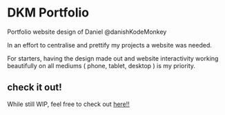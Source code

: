 # DKM Portfolio

Portfolio website design of Daniel @danishKodeMonkey

In an effort to centralise and prettify my projects a website was needed.

For starters, having the design made out and website interactivity working beautifully on all mediums ( phone, tablet, desktop ) is my priority.

## check it out!

While still WIP, feel free to check out [here!!](https://danishkodemonkey.github.io/DKM-portfolio/)

